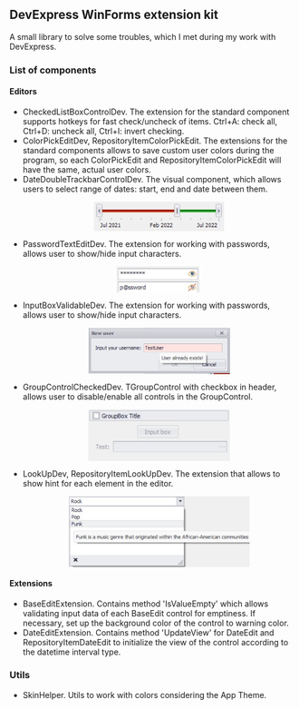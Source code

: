 ## DevExpress WinForms extension kit
  A small library to solve some troubles, which I met during my work with DevExpress.

### List of components
#### Editors
* CheckedListBoxControlDev. The extension for the standard component supports hotkeys for fast check/uncheck of items. Ctrl+A: check all, Ctrl+D: uncheck all, Ctrl+I: invert checking.
* ColorPickEditDev, RepositoryItemColorPickEdit. The extensions for the standard components allows to save custom user colors during the program, so each ColorPickEdit and RepositoryItemColorPickEdit will have the same, actual user colors.
* DateDoubleTrackbarControlDev. The visual component, which allows users to select range of dates: start, end and date between them. <p align="center"> <img src="DevExpressWinFormsExtension/Resources/Samples/DateDoubleTrackBarSample.jpg" width="230" align="center" title="Screenshot of the DateDoubleTrackbarControl"> </p>
* PasswordTextEditDev. The extension for working with passwords, allows user to show/hide input characters. <p align="center"> <img src="DevExpressWinFormsExtension/Resources/Samples/PasswordTextEditSample.jpg" width="150" align="center" title="Screenshot of the PasswordTextEdit"> </p>
* InputBoxValidableDev. The extension for working with passwords, allows user to show/hide input characters. <p align="center"> <img src="DevExpressWinFormsExtension/Resources/Samples/InputBoxValidableSample.jpg" width="250" align="center" title="Screenshot of the InputBoxValidable"> </p>
* GroupControlCheckedDev. TGroupControl with checkbox in header, allows user to disable/enable all controls in the GroupControl. <p align="center"> <img src="DevExpressWinFormsExtension/Resources/Samples/GroupControlCheckedSample.jpg" width="250" align="center" title="Screenshot of the GroupControlChecked"> </p>
* LookUpDev, RepositoryItemLookUpDev. The extension that allows to show hint for each element in the editor. <p align="center"> <img src="DevExpressWinFormsExtension/Resources/Samples/LookUpSample.jpg" width="320" align="center" title="Screenshot of the GroupControlChecked"> </p>

#### Extensions
* BaseEditExtension. Contains method 'IsValueEmpty' which allows validating input data of each BaseEdit control for emptiness. If necessary, set up the background color of the control to warning color.
* DateEditExtension. Contains method 'UpdateView' for DateEdit and RepositoryItemDateEdit to initialize the view of the control according to the datetime interval type. 

### Utils
* SkinHelper. Utils to work with colors considering the App Theme.
